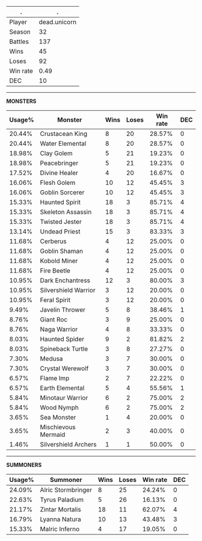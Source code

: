 .|.
|-|-
Player|dead.unicorn
Season|32
Battles|137
Wins|45
Loses|92
Win rate|0.49
DEC|10

---
**MONSTERS**

Usage%|Monster|Wins|Loses|Win rate|DEC|
-|-|-|-|-|-|
20.44%|Crustacean King|8|20|28.57%|0|
20.44%|Water Elemental|8|20|28.57%|0|
18.98%|Clay Golem|5|21|19.23%|0|
18.98%|Peacebringer|5|21|19.23%|0|
17.52%|Divine Healer|4|20|16.67%|0|
16.06%|Flesh Golem|10|12|45.45%|3|
16.06%|Goblin Sorcerer|10|12|45.45%|3|
15.33%|Haunted Spirit|18|3|85.71%|4|
15.33%|Skeleton Assassin|18|3|85.71%|4|
15.33%|Twisted Jester|18|3|85.71%|4|
13.14%|Undead Priest|15|3|83.33%|3|
11.68%|Cerberus|4|12|25.00%|0|
11.68%|Goblin Shaman|4|12|25.00%|0|
11.68%|Kobold Miner|4|12|25.00%|0|
11.68%|Fire Beetle|4|12|25.00%|0|
10.95%|Dark Enchantress|12|3|80.00%|3|
10.95%|Silvershield Warrior|3|12|20.00%|0|
10.95%|Feral Spirit|3|12|20.00%|0|
9.49%|Javelin Thrower|5|8|38.46%|1|
8.76%|Giant Roc|3|9|25.00%|0|
8.76%|Naga Warrior|4|8|33.33%|0|
8.03%|Haunted Spider|9|2|81.82%|2|
8.03%|Spineback Turtle|3|8|27.27%|0|
7.30%|Medusa|3|7|30.00%|0|
7.30%|Crystal Werewolf|3|7|30.00%|0|
6.57%|Flame Imp|2|7|22.22%|0|
6.57%|Earth Elemental|5|4|55.56%|1|
5.84%|Minotaur Warrior|6|2|75.00%|2|
5.84%|Wood Nymph|6|2|75.00%|2|
3.65%|Sea Monster|1|4|20.00%|0|
3.65%|Mischievous Mermaid|2|3|40.00%|0|
1.46%|Silvershield Archers|1|1|50.00%|0|

---
**SUMMONERS**

Usage%|Summoner|Wins|Loses|Win rate|DEC|
-|-|-|-|-|-|
24.09%|Alric Stormbringer|8|25|24.24%|0|
22.63%|Tyrus Paladium|5|26|16.13%|0|
21.17%|Zintar Mortalis|18|11|62.07%|4|
16.79%|Lyanna Natura|10|13|43.48%|3|
15.33%|Malric Inferno|4|17|19.05%|0|
